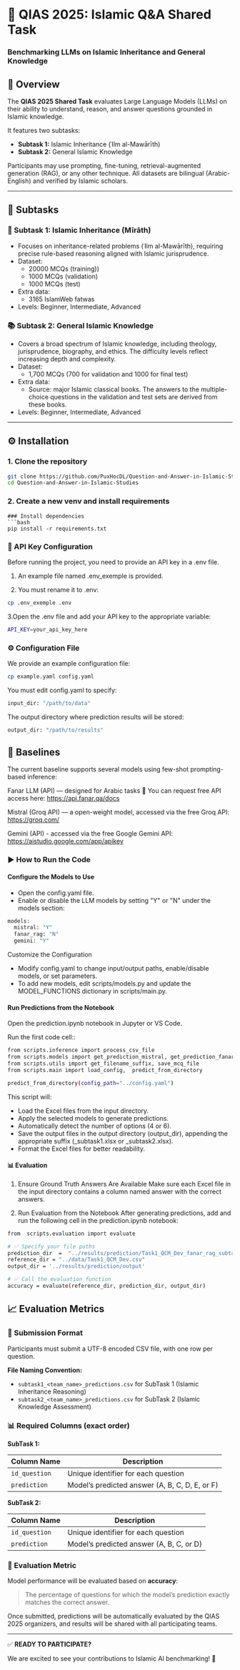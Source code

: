 # 🕌 QIAS 2025: Islamic Q&A Shared Task
### Benchmarking LLMs on Islamic Inheritance and General Knowledge

## 📖 Overview

The **QIAS 2025 Shared Task** evaluates Large Language Models (LLMs) on their ability to understand, reason, and answer questions grounded in Islamic knowledge.

It features two subtasks:
- **Subtask 1:** Islamic Inheritance (ʿIlm al-Mawārīth)
- **Subtask 2:** General Islamic Knowledge

Participants may use prompting, fine-tuning, retrieval-augmented generation (RAG), or any other technique. All datasets are bilingual (Arabic-English) and verified by Islamic scholars.

---

## 🧪 Subtasks

### 📜 Subtask 1: Islamic Inheritance (Mīrāth)

- Focuses on inheritance-related problems (ʿIlm al-Mawārīth), requiring precise rule-based reasoning aligned with Islamic jurisprudence.
- Dataset:
  - 20000 MCQs  (training))
  - 1000 MCQs (validation)
  - 1000 MCQs (test)
- Extra data:
  - 3165 IslamWeb fatwas
- Levels: Beginner, Intermediate, Advanced

### 📚 Subtask 2: General Islamic Knowledge

- Covers a broad spectrum of Islamic knowledge, including theology, jurisprudence, biography, and ethics. The difficulty levels reflect increasing depth and complexity.
- Dataset:
  - 1,700 MCQs (700 for validation and 1000 for final test)
- Extra data:
  - Source: major Islamic classical books. The answers to the multiple-choice questions in the validation and test sets are derived from these books.  
- Levels: Beginner, Intermediate, Advanced

---

## ⚙️ Installation

### 1. Clone the repository

```bash
git clone https://github.com/PuxHocDL/Question-and-Answer-in-Islamic-Studies.git
cd Question-and-Answer-in-Islamic-Studies
```
### 2. Create a new venv and install requirements
```
### Install dependencies
```bash
pip install -r requirements.txt
``` 
###  🔐 API Key Configuration
Before running the project, you need to provide an API key in a .env file.

1. An example file named .env_exemple is provided.

2. You must rename it to .env:
```bash
cp .env_exemple .env
```
3.Open the .env file and add your API key to the appropriate variable: 
```bash
API_KEY=your_api_key_here
```
###  ⚙️ Configuration File
We provide an example configuration file:
```bash
cp example.yaml config.yaml
```
You must edit config.yaml to specify:
```bash
input_dir: "/path/to/data"

```
The output directory where prediction results will be stored:
```bash
output_dir: "/path/to/results"

```

## 🧭 Baselines
The current baseline supports several models using few-shot prompting-based inference:


Fanar LLM (API) — designed for Arabic tasks 
🔑 You can request free API access here: https://api.fanar.qa/docs

Mistral (Groq API) — a  open-weight model, accessed via the free Groq API: https://groq.com/

Gemini (API) - accessed via the free Google Gemini API: https://aistudio.google.com/app/apikey


### ▶️ How to Run the Code
#### Configure the Models to Use

- Open the config.yaml file.
- Enable or disable the LLM models by setting "Y" or "N" under the models section:
```bash
models:
  mistral: "Y"
  fanar_rag: "N"
  gemini: "Y"
```
 Customize the Configuration

- Modify config.yaml to change input/output paths, enable/disable models, or set parameters.
- To add new models, edit scripts/models.py and update the MODEL_FUNCTIONS dictionary in scripts/main.py.
#### Run Predictions from the Notebook

Open the prediction.ipynb notebook in Jupyter or VS Code.

Run the first code cell::
```bash
from scripts.inference import process_csv_file
from scripts.models import get_prediction_mistral, get_prediction_fanar
from scripts.utils import get_filename_suffix, save_mcq_file
from scripts.main import load_config,  predict_from_directory

predict_from_directory(config_path="../config.yaml")

```
This script will:

- Load the Excel files from the input directory.
- Apply the selected models to generate predictions.
- Automatically detect the number of options (4 or 6).
- Save the output files in the output directory (output_dir), appending the appropriate suffix (_subtask1.xlsx or _subtask2.xlsx).
- Format the Excel files for better readability.

#### 📊 Evaluation
1. Ensure Ground Truth Answers Are Available
Make sure each Excel file in the input directory contains a column named answer with the correct answers.

2. Run Evaluation from the Notebook
After generating predictions, add and run the following cell in the prediction.ipynb notebook:
```bash
from  scripts.evaluation import evaluate

# ✅ Specify your file paths
prediction_dir  =  "../results/prediction/Task1_QCM_Dev_fanar_rag_subtask1_prediction.csv"
reference_dir = "../data/Task1_QCM_Dev.csv"
output_dir = '../results/prediction/output' 

# ✅ Call the evaluation function
accuracy = evaluate(reference_dir, prediction_dir, output_dir)
```


## 📈 Evaluation Metrics

### 📄 Submission Format

Participants must submit a UTF-8 encoded CSV file, with one row per question.

**File Naming Convention:**

- `subtask1_<team_name>_predictions.csv` for SubTask 1 (Islamic Inheritance Reasoning)
- `subtask2_<team_name>_predictions.csv` for SubTask 2 (Islamic Knowledge Assessment)

### 📊 Required Columns (exact order)

**SubTask 1:**

| Column Name | Description |
|-------------|-------------|
| `id_question` | Unique identifier for each question |
| `prediction` | Model’s predicted answer (A, B, C, D, E, or F) |

**SubTask 2:**

| Column Name | Description |
|-------------|-------------|
| `id_question` | Unique identifier for each question |
| `prediction` | Model’s predicted answer (A, B, C, or D) |

### 🧮 Evaluation Metric

Model performance will be evaluated based on **accuracy**:

> The percentage of questions for which the model’s prediction exactly matches the correct answer.

Once submitted, predictions will be automatically evaluated by the QIAS 2025 organizers, and results will be shared with all participating teams.

---

✅ **READY TO PARTICIPATE?**

We are excited to see your contributions to Islamic AI benchmarking! 🚀
